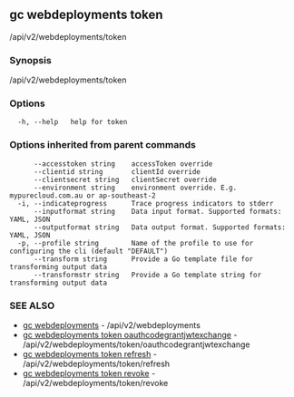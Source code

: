 ## gc webdeployments token

/api/v2/webdeployments/token

### Synopsis

/api/v2/webdeployments/token

### Options

```
  -h, --help   help for token
```

### Options inherited from parent commands

```
      --accesstoken string    accessToken override
      --clientid string       clientId override
      --clientsecret string   clientSecret override
      --environment string    environment override. E.g. mypurecloud.com.au or ap-southeast-2
  -i, --indicateprogress      Trace progress indicators to stderr
      --inputformat string    Data input format. Supported formats: YAML, JSON
      --outputformat string   Data output format. Supported formats: YAML, JSON
  -p, --profile string        Name of the profile to use for configuring the cli (default "DEFAULT")
      --transform string      Provide a Go template file for transforming output data
      --transformstr string   Provide a Go template string for transforming output data
```

### SEE ALSO

* [gc webdeployments](gc_webdeployments.html)	 - /api/v2/webdeployments
* [gc webdeployments token oauthcodegrantjwtexchange](gc_webdeployments_token_oauthcodegrantjwtexchange.html)	 - /api/v2/webdeployments/token/oauthcodegrantjwtexchange
* [gc webdeployments token refresh](gc_webdeployments_token_refresh.html)	 - /api/v2/webdeployments/token/refresh
* [gc webdeployments token revoke](gc_webdeployments_token_revoke.html)	 - /api/v2/webdeployments/token/revoke


